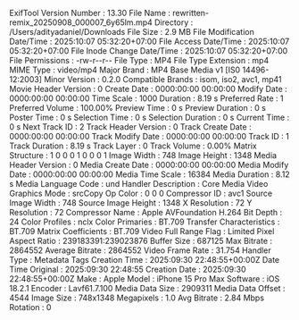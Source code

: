ExifTool Version Number         : 13.30
File Name                       : rewritten-remix_20250908_000007_6y65lm.mp4
Directory                       : /Users/adityadaniel/Downloads
File Size                       : 2.9 MB
File Modification Date/Time     : 2025:10:07 05:32:20+07:00
File Access Date/Time           : 2025:10:07 05:32:20+07:00
File Inode Change Date/Time     : 2025:10:07 05:32:20+07:00
File Permissions                : -rw-r--r--
File Type                       : MP4
File Type Extension             : mp4
MIME Type                       : video/mp4
Major Brand                     : MP4 Base Media v1 [IS0 14496-12:2003]
Minor Version                   : 0.2.0
Compatible Brands               : isom, iso2, avc1, mp41
Movie Header Version            : 0
Create Date                     : 0000:00:00 00:00:00
Modify Date                     : 0000:00:00 00:00:00
Time Scale                      : 1000
Duration                        : 8.19 s
Preferred Rate                  : 1
Preferred Volume                : 100.00%
Preview Time                    : 0 s
Preview Duration                : 0 s
Poster Time                     : 0 s
Selection Time                  : 0 s
Selection Duration              : 0 s
Current Time                    : 0 s
Next Track ID                   : 2
Track Header Version            : 0
Track Create Date               : 0000:00:00 00:00:00
Track Modify Date               : 0000:00:00 00:00:00
Track ID                        : 1
Track Duration                  : 8.19 s
Track Layer                     : 0
Track Volume                    : 0.00%
Matrix Structure                : 1 0 0 0 1 0 0 0 1
Image Width                     : 748
Image Height                    : 1348
Media Header Version            : 0
Media Create Date               : 0000:00:00 00:00:00
Media Modify Date               : 0000:00:00 00:00:00
Media Time Scale                : 16384
Media Duration                  : 8.12 s
Media Language Code             : und
Handler Description             : Core Media Video
Graphics Mode                   : srcCopy
Op Color                        : 0 0 0
Compressor ID                   : avc1
Source Image Width              : 748
Source Image Height             : 1348
X Resolution                    : 72
Y Resolution                    : 72
Compressor Name                 : Apple AVFoundation H.264
Bit Depth                       : 24
Color Profiles                  : nclx
Color Primaries                 : BT.709
Transfer Characteristics        : BT.709
Matrix Coefficients             : BT.709
Video Full Range Flag           : Limited
Pixel Aspect Ratio              : 239183391:239023876
Buffer Size                     : 687125
Max Bitrate                     : 2864552
Average Bitrate                 : 2864552
Video Frame Rate                : 31.754
Handler Type                    : Metadata Tags
Creation Time                   : 2025:09:30 22:48:55+00:00Z
Date Time Original              : 2025:09:30 22:48:55
Creation Date                   : 2025:09:30 22:48:55+00:00Z
Make                            : Apple
Model                           : iPhone 15 Pro Max
Software                        : iOS 18.2.1
Encoder                         : Lavf61.7.100
Media Data Size                 : 2909311
Media Data Offset               : 4544
Image Size                      : 748x1348
Megapixels                      : 1.0
Avg Bitrate                     : 2.84 Mbps
Rotation                        : 0
